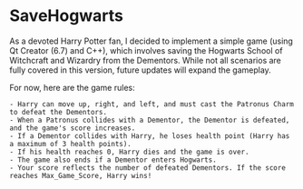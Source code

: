 # SaveHogwarts
As a devoted Harry Potter fan, I decided to implement a simple game (using Qt Creator (6.7) and C++), which involves saving the Hogwarts School of Witchcraft and Wizardry from the Dementors. While not all scenarios are fully covered in this version, future updates will expand the gameplay. 

For now, here are the game rules:

    - Harry can move up, right, and left, and must cast the Patronus Charm to defeat the Dementors. 
    - When a Patronus collides with a Dementor, the Dementor is defeated, and the game's score increases. 
    - If a Dementor collides with Harry, he loses health point (Harry has a maximum of 3 health points).
    - If his health reaches 0, Harry dies and the game is over. 
    - The game also ends if a Dementor enters Hogwarts. 
    - Your score reflects the number of defeated Dementors. If the score reaches Max_Game_Score, Harry wins!